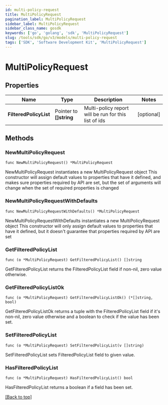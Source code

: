 ```yaml
---
id: multi-policy-request
title: MultiPolicyRequest
pagination_label: MultiPolicyRequest
sidebar_label: MultiPolicyRequest
sidebar_class_name: gosdk
keywords: ['go', 'golang', 'sdk', 'MultiPolicyRequest'] 
slug: /tools/sdk/go/v3/models/multi-policy-request
tags: ['SDK', 'Software Development Kit', 'MultiPolicyRequest']
---
```


# MultiPolicyRequest

## Properties

Name | Type | Description | Notes
------------ | ------------- | ------------- | -------------
**FilteredPolicyList** | Pointer to **[]string** | Multi-policy report will be run for this list of ids | [optional] 

## Methods

### NewMultiPolicyRequest

`func NewMultiPolicyRequest() *MultiPolicyRequest`

NewMultiPolicyRequest instantiates a new MultiPolicyRequest object
This constructor will assign default values to properties that have it defined,
and makes sure properties required by API are set, but the set of arguments
will change when the set of required properties is changed

### NewMultiPolicyRequestWithDefaults

`func NewMultiPolicyRequestWithDefaults() *MultiPolicyRequest`

NewMultiPolicyRequestWithDefaults instantiates a new MultiPolicyRequest object
This constructor will only assign default values to properties that have it defined,
but it doesn't guarantee that properties required by API are set

### GetFilteredPolicyList

`func (o *MultiPolicyRequest) GetFilteredPolicyList() []string`

GetFilteredPolicyList returns the FilteredPolicyList field if non-nil, zero value otherwise.

### GetFilteredPolicyListOk

`func (o *MultiPolicyRequest) GetFilteredPolicyListOk() (*[]string, bool)`

GetFilteredPolicyListOk returns a tuple with the FilteredPolicyList field if it's non-nil, zero value otherwise
and a boolean to check if the value has been set.

### SetFilteredPolicyList

`func (o *MultiPolicyRequest) SetFilteredPolicyList(v []string)`

SetFilteredPolicyList sets FilteredPolicyList field to given value.

### HasFilteredPolicyList

`func (o *MultiPolicyRequest) HasFilteredPolicyList() bool`

HasFilteredPolicyList returns a boolean if a field has been set.


[[Back to top]](#) 


